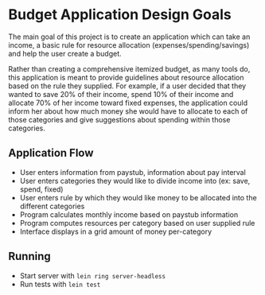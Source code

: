 # Budget Application Design Goals

The main goal of this project is to create an application which can
take an income, a basic rule for resource allocation (expenses/spending/savings)
and help the user create a budget.

Rather than creating a comprehensive itemized budget, as many tools do,
this application is meant to provide guidelines about resource allocation
based on the rule they supplied. For example, if a user decided that
they wanted to save 20% of their income, spend 10% of their income and allocate
70% of her income toward fixed expenses, the application could inform her
about how much money she would have to allocate to each of those categories
and give suggestions about spending within those categories.   

## Application Flow

- User enters information from paystub, information about pay interval
- User enters categories they would like to divide income into (ex: save, spend, fixed)
- User enters rule by which they would like money to be allocated into the different categories
- Program calculates monthly income based on paystub information
- Program computes resources per category based on user supplied rule
- Interface displays in a grid amount of money per-category

## Running

- Start server with `lein ring server-headless`
- Run tests with `lein test`
